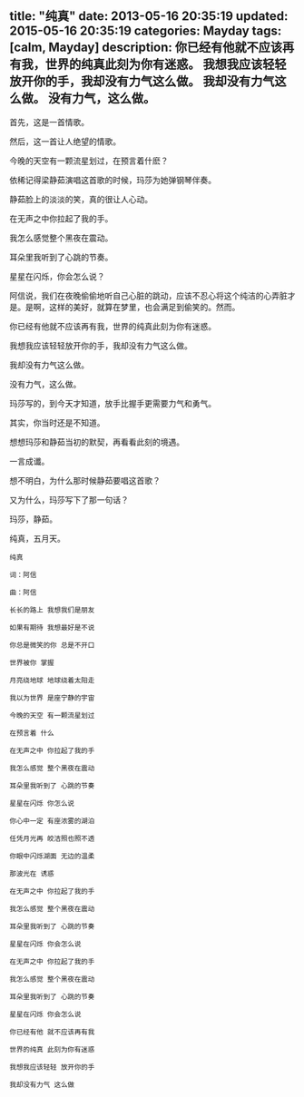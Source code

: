 title: "纯真"
date: 2013-05-16 20:35:19
updated: 2015-05-16 20:35:19
categories: Mayday
tags: [calm, Mayday]
description: 你已经有他就不应该再有我，世界的纯真此刻为你有迷惑。 我想我应该轻轻放开你的手，我却没有力气这么做。 我却没有力气这么做。 没有力气，这么做。
---

首先，这是一首情歌。

然后，这一首让人绝望的情歌。

今晚的天空有一颗流星划过，在预言着什麽？

依稀记得梁静茹演唱这首歌的时候，玛莎为她弹钢琴伴奏。

静茹脸上的淡淡的笑，真的很让人心动。

在无声之中你拉起了我的手。

我怎么感觉整个黑夜在震动。

耳朵里我听到了心跳的节奏。

星星在闪烁，你会怎么说？

阿信说，我们在夜晚偷偷地听自己心脏的跳动，应该不忍心将这个纯洁的心弄脏才是。是啊，这样的美好，就算在梦里，也会满足到偷笑的。然而。

你已经有他就不应该再有我，世界的纯真此刻为你有迷惑。

我想我应该轻轻放开你的手，我却没有力气这么做。

我却没有力气这么做。

没有力气，这么做。

玛莎写的，到今天才知道，放手比握手更需要力气和勇气。

其实，你当时还是不知道。

想想玛莎和静茹当初的默契，再看看此刻的境遇。

一言成谶。

想不明白，为什么那时候静茹要唱这首歌？

又为什么，玛莎写下了那一句话？

玛莎，静茹。

纯真，五月天。

```
纯真

词：阿信

曲：阿信

长长的路上 我想我们是朋友

如果有期待 我想最好是不说 

你总是微笑的你 总是不开口

世界被你 掌握 

月亮绕地球 地球绕着太阳走

我以为世界 是座宁静的宇宙 

今晚的天空 有一颗流星划过

在预言着 什么

在无声之中 你拉起了我的手

我怎么感觉 整个黑夜在震动

耳朵里我听到了 心跳的节奏

星星在闪烁 你怎么说

你心中一定 有座浓雾的湖泊

任凭月光再 皎洁照也照不透

你眼中闪烁湖面 无边的温柔

那波光在 诱惑 

在无声之中 你拉起了我的手

我怎么感觉 整个黑夜在震动

耳朵里我听到了 心跳的节奏

星星在闪烁 你会怎么说

在无声之中 你拉起了我的手

我怎么感觉 整个黑夜在震动

耳朵里我听到了 心跳的节奏

星星在闪烁 你会怎么说

你已经有他 就不应该再有我

世界的纯真 此刻为你有迷惑

我想我应该轻轻 放开你的手

我却没有力气 这么做
```
